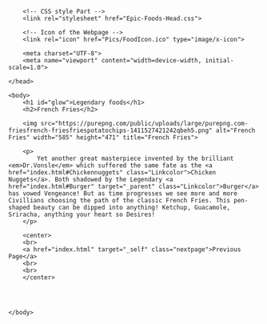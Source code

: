 
<html lang="en" dir="ltr">
    <head>
        <title>Epic Foods</title>

        <!-- CSS style Part -->
        <link rel="stylesheet" href="Epic-Foods-Head.css">

        <!-- Icon of the Webpage -->
        <link rel="icon" href="Pics/FoodIcon.ico" type="image/x-icon">

        <meta charset="UTF-8">
        <meta name="viewport" content="width=device-width, initial-scale=1.0">

    </head>

    <body>
        <h1 id="glow">Legendary foods</h1>
        <h2>French Fries</h2>

        <img src="https://purepng.com/public/uploads/large/purepng.com-friesfrench-friesfriespotatochips-1411527421242qbeh5.png" alt="French Fries" width="585" height="471" title="French Fries">

        <p>
            Yet another great masterpiece invented by the brilliant <em>Dr.Vonsle</em> which suffered the same fate as the <a href="index.html#Chickennuggets" class="Linkcolor">Chicken Nuggets</a>. Both shadowed by the Legendary <a href="index.html#Burger" target="_parent" class="Linkcolor">Burger</a> has vowed Vengeance! But as time progresses we see more and more Civillians choosing the path of the classic French Fries. This pen-shaped beauty can be dipped into anything! Ketchup, Guacamole, Sriracha, anything your heart so Desires! 
        </p>

        <center>
        <br>
        <a href="index.html" target="_self" class="nextpage">Previous Page</a>
        <br>
        <br>
        </center>




    </body>
</html>
